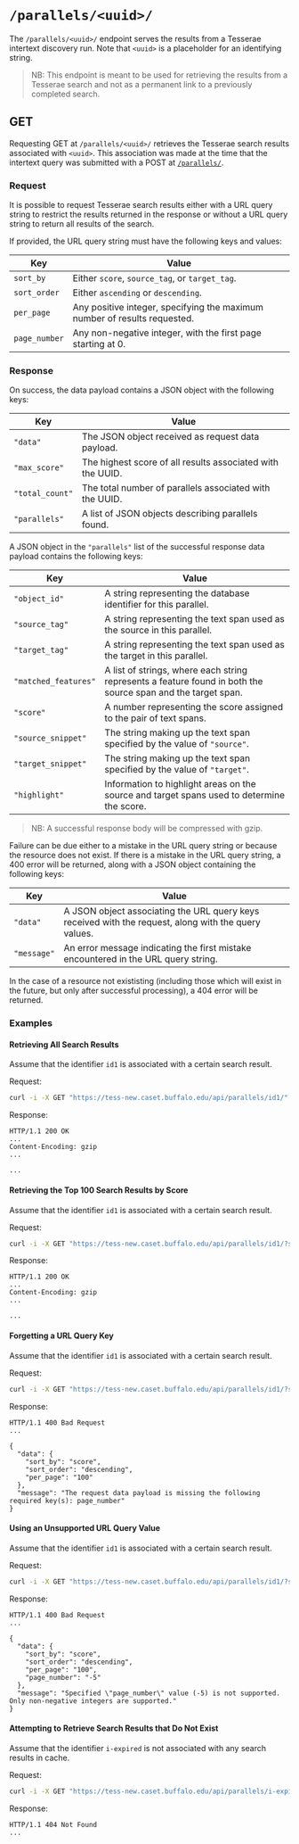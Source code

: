 # `/parallels/<uuid>/`

The `/parallels/<uuid>/` endpoint serves the results from a Tesserae intertext discovery run.  Note that `<uuid>` is a placeholder for an identifying string.

> NB:  This endpoint is meant to be used for retrieving the results from a Tesserae search and not as a permanent link to a previously completed search.

## GET

Requesting GET at `/parallels/<uuid>/` retrieves the Tesserae search results associated with `<uuid>`.  This association was made at the time that the intertext query was submitted with a POST at [`/parallels/`](parallels.md).

### Request

It is possible to request Tesserae search results either with a URL query string to restrict the results returned in the response or without a URL query string to return all results of the search.

If provided, the URL query string must have the following keys and values:

|Key|Value|
|---|---|
|`sort_by`|Either `score`, `source_tag`, or `target_tag`.|
|`sort_order`|Either `ascending` or `descending`.|
|`per_page`|Any positive integer, specifying the maximum number of results requested.|
|`page_number`|Any non-negative integer, with the first page starting at 0.|

### Response

On success, the data payload contains a JSON object with the following keys:

|Key|Value|
|---|---|
|`"data"`|The JSON object received as request data payload.|
|`"max_score"`|The highest score of all results associated with the UUID.|
|`"total_count"`|The total number of parallels associated with the UUID.|
|`"parallels"`|A list of JSON objects describing parallels found.|

A JSON object in the `"parallels"` list of the successful response data payload contains the following keys:

|Key|Value|
|---|---|
|`"object_id"`|A string representing the database identifier for this parallel.|
|`"source_tag"`|A string representing the text span used as the source in this parallel.|
|`"target_tag"`|A string representing the text span used as the target in this parallel.|
|`"matched_features"`|A list of strings, where each string represents a feature found in both the source span and the target span.|
|`"score"`|A number representing the score assigned to the pair of text spans.|
|`"source_snippet"`|The string making up the text span specified by the value of `"source"`.|
|`"target_snippet"`|The string making up the text span specified by the value of `"target"`.|
|`"highlight"`|Information to highlight areas on the source and target spans used to determine the score.|

> NB:  A successful response body will be compressed with gzip.

Failure can be due either to a mistake in the URL query string or because the resource does not exist. If there is a mistake in the URL query string, a 400 error will be returned, along with a JSON object containing the following keys:

|Key|Value|
|---|---|
|`"data"`|A JSON object associating the URL query keys received with the request, along with the query values.|
|`"message"`|An error message indicating the first mistake encountered in the URL query string.|

In the case of a resource not exististing (including those which will exist in the future, but only after successful processing), a 404 error will be returned.

### Examples

#### Retrieving All Search Results

Assume that the identifier `id1` is associated with a certain search result.

Request:

```bash
curl -i -X GET "https://tess-new.caset.buffalo.edu/api/parallels/id1/"
```

Response:

```http
HTTP/1.1 200 OK
...
Content-Encoding: gzip
...

...
```

#### Retrieving the Top 100 Search Results by Score

Assume that the identifier `id1` is associated with a certain search result.

Request:

```bash
curl -i -X GET "https://tess-new.caset.buffalo.edu/api/parallels/id1/?sort_by=score&sort_order=descending&per_page=100&page_number=0"
```

Response:

```http
HTTP/1.1 200 OK
...
Content-Encoding: gzip
...

...
```

#### Forgetting a URL Query Key

Assume that the identifier `id1` is associated with a certain search result.

Request:

```bash
curl -i -X GET "https://tess-new.caset.buffalo.edu/api/parallels/id1/?sort_by=score&sort_order=descending&per_page=100"
```

Response:

```http
HTTP/1.1 400 Bad Request
...

{
  "data": {
    "sort_by": "score",
    "sort_order": "descending",
    "per_page": "100"
  },
  "message": "The request data payload is missing the following required key(s): page_number"
}
```

#### Using an Unsupported URL Query Value

Assume that the identifier `id1` is associated with a certain search result.

Request:

```bash
curl -i -X GET "https://tess-new.caset.buffalo.edu/api/parallels/id1/?sort_by=score&sort_order=descending&per_page=100&page_number=-5"
```

Response:

```http
HTTP/1.1 400 Bad Request
...

{
  "data": {
    "sort_by": "score",
    "sort_order": "descending",
    "per_page": "100",
    "page_number": "-5"
  },
  "message": "Specified \"page_number\" value (-5) is not supported. Only non-negative integers are supported."
}
```

#### Attempting to Retrieve Search Results that Do Not Exist

Assume that the identifier `i-expired` is not associated with any search results in cache.

Request:

```bash
curl -i -X GET "https://tess-new.caset.buffalo.edu/api/parallels/i-expired/"
```

Response:

```http
HTTP/1.1 404 Not Found
...
```
